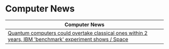 # Computer News

| Computer News |
|---|
| [Quantum computers could overtake classical ones within 2 years, IBM 'benchmark' experiment shows / Space](https://www.livescience.com/technology/computing/quantum-computers-could-overtake-classical-ones-within-2-years-ibm-benchmark-experiment-shows ) |

